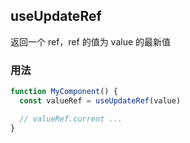 ## useUpdateRef

返回一个 ref，ref 的值为 value 的最新值

### 用法

```javascript
function MyComponent() {
  const valueRef = useUpdateRef(value)

  // valueRef.current ...
}
```
